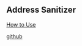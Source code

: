 ## Address Sanitizer

[How to Use](https://www.osc.edu/resources/getting_started/howto/howto_use_address_sanitizer)

[github](https://github.com/google/sanitizers/wiki/AddressSanitizer)
